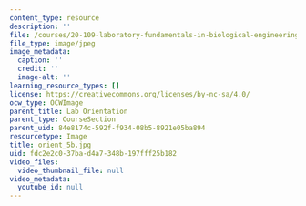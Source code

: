 ```yaml
---
content_type: resource
description: ''
file: /courses/20-109-laboratory-fundamentals-in-biological-engineering-spring-2010/fdc2e2c037bad4a7348b197fff25b182_orient_5b.jpg
file_type: image/jpeg
image_metadata:
  caption: ''
  credit: ''
  image-alt: ''
learning_resource_types: []
license: https://creativecommons.org/licenses/by-nc-sa/4.0/
ocw_type: OCWImage
parent_title: Lab Orientation
parent_type: CourseSection
parent_uid: 84e8174c-592f-f934-08b5-8921e05ba894
resourcetype: Image
title: orient_5b.jpg
uid: fdc2e2c0-37ba-d4a7-348b-197fff25b182
video_files:
  video_thumbnail_file: null
video_metadata:
  youtube_id: null
---
```

